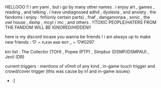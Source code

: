 HELLOOO !! i am yami , but i go by many other names . i enjoy art , games , reading , and talking . i have undiagnosed adhd , dyslexia , and anxiety .
the fandoms i enjoy : fnf(only certain parts) , fnaf , danganronpa , sonic , the owl house , dsmp , mcyt / mc , and others .
!!TOXIC PEOPLE/HATERS FROM THE FANDOM WILL BE IGNORED/HIDDEN!!

here is my discord incase you wanna be friends ! i am always up to make new friends : ♡ ~ ꜰʟᴇꜱʜ ᴀɴᴅ ʀᴏᴛ _ ~ ♡#0297

kin list : The Collector (TOH) , Popee (PTP) , Simpbur (DSMP/DSMPAU) , Jevil (DR)

current triggers : mentions of v0mit of any kind , in-game touch trigger and crowd/cover trigger (this was cause by irl and in-game issues)

- :]
